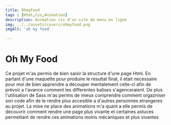 ```yaml
--- 
title: OhmyFood
tags : [Html,Css,Animation]
description: Animation css d'un site de menu en ligne
img: ../../assets/covers/ohmyfood.png
imgAlt: 'oh my food'

---
```



# Oh My Food 

Ce projet m'as permis de bien saisir la structure d'une page Html. En partant d'une maquette pour produire le resultat final, il etait necessaire pour moi de bien apprendre a découper mentalement celle-ci afin de prévoir a l'avance comment les differentes balises s'agenceraient. De plus l'utilisation de Sass m'as permis de mieux comprendre comment orgazniser son code afin de le rendre plus accesible a d'autres personnes etrangeres au projet.
La mise ne place des animations m'a quant a elle permis de decouvrir comment rendre une page plus vivante et certaines astuces permettant de rendre ces animations moins mécaniques et plus vivantes 